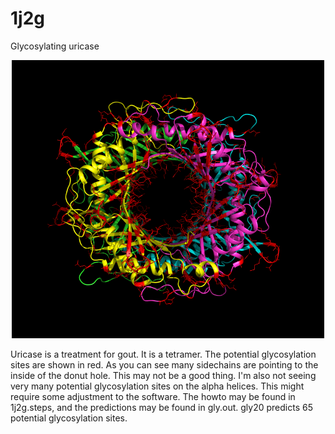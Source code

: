 # 1j2g
Glycosylating uricase
<p align="center">
  <img src="1j2g.png" width="500"/>
</p>

Uricase is a treatment for gout. It is a tetramer. The potential glycosylation sites are shown in red. As you can see many sidechains are pointing to the inside of the donut hole. This may not be a good thing. I'm also not seeing very many potential glycosylation sites on the alpha helices. This might require some adjustment to the software. The howto may be found in 1j2g.steps, and the predictions may be found in gly.out. gly20 predicts 65 potential glycosylation sites.
